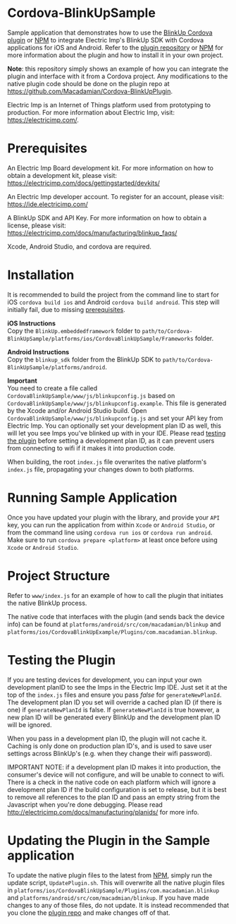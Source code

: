 Cordova-BlinkUpSample
===========
Sample application that demonstrates how to use the [BlinkUp Cordova plugin](https://github.com/Macadamian/Cordova-BlinkUpPlugin) or [NPM](https://www.npmjs.com/package/cordova-blinkup-plugin) to integrate Electric Imp's BlinkUp SDK with Cordova applications for iOS and Android. Refer to the [plugin repository](https://github.com/Macadamian/Cordova-BlinkUpPlugin) or [NPM](https://www.npmjs.com/package/cordova-blinkup-plugin) for more information about the plugin and how to install it in your own project.

**Note**: this repository simply shows an example of how you can integrate the plugin and interface with it from a Cordova project. Any modifications to the native plugin code should be done on the plugin repo at https://github.com/Macadamian/Cordova-BlinkUpPlugin.

Electric Imp is an Internet of Things platform used from prototyping to production. For more information about Electric Imp, visit: https://electricimp.com/. 

Prerequisites
===========
An Electric Imp Board development kit. For more information on how to obtain a development kit, please visit: https://electricimp.com/docs/gettingstarted/devkits/ 

An Electric Imp developer account. To register for an account, please visit: https://ide.electricimp.com/

A BlinkUp SDK and API Key. For more information on how to obtain a license, please visit: https://electricimp.com/docs/manufacturing/blinkup_faqs/

Xcode, Android Studio, and cordova are required.

Installation
===========
It is recommended to build the project from the command line to start for iOS `cordova build ios` and Android `cordova build android`. This step will initially fail, due to missing [prerequisites](#prerequisites).

**iOS Instructions**<br>
Copy the `BlinkUp.embeddedframework` folder to `path/to/Cordova-BlinkUpSample/platforms/ios/CordovaBlinkUpSample/Frameworks` folder.

**Android Instructions**<br>
Copy the `blinkup_sdk` folder from the BlinkUp SDK to `path/to/Cordova-BlinkUpSample/platforms/android`.

**Important**<br>
You need to create a file called `CordovaBlinkUpSample/www/js/blinkupconfig.js` based on `CordovaBlinkUpSample/www/js/blinkupconfig.example`. This file is generated by the Xcode and/or Android Studio build.
Open `CordovaBlinkUpSample/www/js/blinkupconfig.js` and set your API key from Electric Imp. You can optionally set your development plan ID as well, this will let you see Imps you've blinked up with in your IDE. Please read [testing the plugin](#testing-the-plugin) before setting a development plan ID, as it can prevent users from connecting to wifi if it makes it into production code.

When building, the root `index.js` file overwrites the native platform's `index.js` file, propagating your changes down to both platforms.


Running Sample Application
===========
Once you have updated your plugin with the library, and provide your `API` key, you can run the application from within `Xcode` or `Android Studio`, or from the command line using `cordova run ios` or `cordova run android`. Make sure to run `cordova prepare <platform>` at least once before using `Xcode` or `Android Studio`.

Project Structure
===========
Refer to `www/index.js` for an example of how to call the plugin that initiates the native BlinkUp process. 

The native code that interfaces with the plugin (and sends back the device info) can be found at `platforms/android/src/com/macadamian/blinkup` and `platforms/ios/CordovaBlinkUpExample/Plugins/com.macadamian.blinkup`.

Testing the Plugin
===========
If you are testing devices for development, you can input your own development planID to see the Imps in the Electric Imp IDE. Just set it at the top of the `index.js` files and ensure you pass *false* for `generateNewPlanId`. The development plan ID you set will override a cached plan ID (if there is one) if `generateNewPlanId` is false. If `generateNewPlanId` is true however, a new plan ID will be generated every BlinkUp and the development plan ID will be ignored.

When you pass in a development plan ID, the plugin will not cache it. Caching is only done on production plan ID's, and is used to save user settings across BlinkUp's (e.g. when they change their wifi password).

IMPORTANT NOTE: if a development plan ID makes it into production, the consumer's device will not configure, and will be unable to connect to wifi. There is a check in the native code on each platform which will ignore a development plan ID if the build configuration is set to release, but it is best to remove all references to the plan ID and pass an empty string from the Javascript when you're done debugging. Please read http://electricimp.com/docs/manufacturing/planids/ for more info.

Updating the Plugin in the Sample application
===========
To update the native plugin files to the latest from [NPM](https://www.npmjs.com/package/cordova-blinkup-plugin), simply run the update script, `UpdatePlugin.sh`. This will overwrite all the native plugin files in `platforms/ios/CordovaBlinkUpSample/Plugins/com.macadamian.blinkup` and `platforms/android/src/com/macadmian/blinkup`. If you have made changes to any of those files, do not update. It is instead recommended that you clone the [plugin repo](https://github.com/Macadamian/Cordova-BlinkUpPlugin) and make changes off of that.
